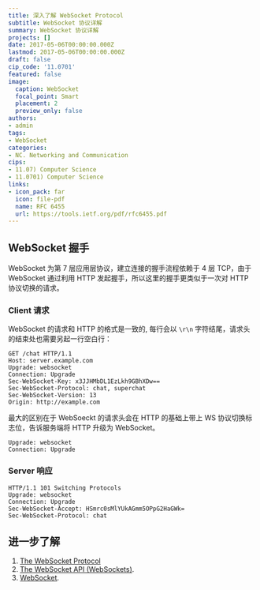 ```yaml
---
title: 深入了解 WebSocket Protocol
subtitle: WebSocket 协议详解
summary: WebSocket 协议详解
projects: []
date: 2017-05-06T00:00:00.000Z
lastmod: 2017-05-06T00:00:00.000Z
draft: false
cip_code: '11.0701'
featured: false
image:
  caption: WebSocket
  focal_point: Smart
  placement: 2
  preview_only: false
authors:
- admin
tags:
- WebSocket
categories:
- NC. Networking and Communication
cips:
- 11.07) Computer Science
- 11.0701) Computer Science
links:
- icon_pack: far
  icon: file-pdf
  name: RFC 6455
  url: https://tools.ietf.org/pdf/rfc6455.pdf
---
```


## WebSocket 握手

WebSocket 为第 7 层应用层协议，建立连接的握手流程依赖于 4 层 TCP，由于 WebSocket 通过利用 HTTP 发起握手，所以这里的握手更类似于一次对 HTTP 协议切换的请求。

### Client 请求 

WebSocket 的请求和 HTTP 的格式是一致的, 每行会以 `\r\n` 字符结尾，请求头的结束处也需要另起一行空白行：

```http
GET /chat HTTP/1.1
Host: server.example.com
Upgrade: websocket
Connection: Upgrade
Sec-WebSocket-Key: x3JJHMbDL1EzLkh9GBhXDw==
Sec-WebSocket-Protocol: chat, superchat
Sec-WebSocket-Version: 13
Origin: http://example.com
```

最大的区别在于 WebSoeckt 的请求头会在 HTTP 的基础上带上 WS 协议切换标志位，告诉服务端将 HTTP 升级为 WebSocket。

```http
Upgrade: websocket
Connection: Upgrade
```

### Server 响应

```http
HTTP/1.1 101 Switching Protocols
Upgrade: websocket
Connection: Upgrade
Sec-WebSocket-Accept: HSmrc0sMlYUkAGmm5OPpG2HaGWk=
Sec-WebSocket-Protocol: chat
```

## 进一步了解

1. [The WebSocket Protocol](https://tools.ietf.org/pdf/rfc6455.pdf)
1. [The WebSocket API (WebSockets)](https://developer.mozilla.org/en-US/docs/Web/API/WebSockets_API).
1. [WebSocket](https://en.wikipedia.org/wiki/WebSocket).